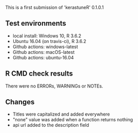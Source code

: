 This is a first submission of 'kerastuneR' 0.1.0.1

## Test environments

* local install: Windows 10, R 3.6.2
* Ubuntu 16.04 (on travis-ci), R 3.6.2
* Github actions: windows-latest
* Github actions: macOS-latest
* Github actions: ubuntu-16.04


## R CMD check results

There were no ERRORs, WARNINGs or NOTEs.

## Changes

* Titles were capitalized and added everywhere
* "none" value was added when a function returns nothing
* api url added to the description field
